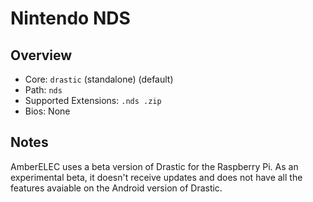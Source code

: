 # Nintendo NDS


## Overview

- Core: `drastic` (standalone) (default)
- Path: `nds`
- Supported Extensions: `.nds .zip`
- Bios: None

## Notes

AmberELEC uses a beta version of Drastic for the Raspberry Pi. As an experimental beta, it doesn't receive updates and does not have all the features avaiable on the Android version of Drastic.
